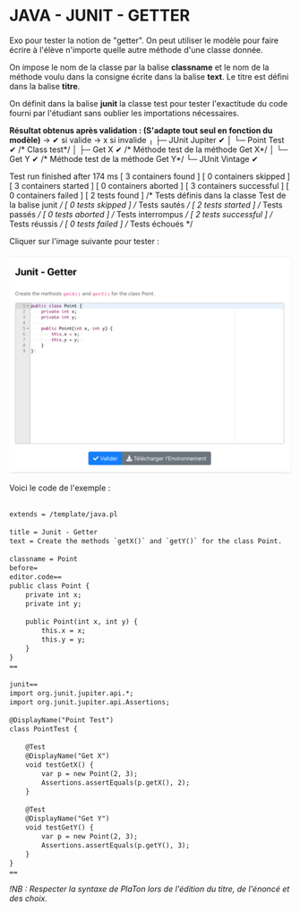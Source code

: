# JAVA - JUNIT - GETTER

Exo pour tester la notion de "getter". On peut utiliser le modèle pour faire écrire à l'élève n'importe
quelle autre méthode d'une classe donnée. 

On impose le nom de la classe par la balise **classname** et le nom de la méthode voulu dans la consigne 
écrite dans la balise **text**. Le titre est défini dans la balise **titre**.

On définit dans la balise **junit** la classe test pour tester l'exactitude du code fourni par l'étudiant 
sans oublier les importations nécessaires.

**Résultat obtenus après validation : (S'adapte tout seul en fonction du modèle)**
-> ✔ si valide
-> x si invalide
╷
├─ JUnit Jupiter ✔ 
│  └─ Point Test ✔   /* Class test*/
│     ├─ Get X ✔    /* Méthode test de la méthode Get X*/
│     └─ Get Y ✔    /* Méthode test de la méthode Get Y*/
└─ JUnit Vintage ✔

Test run finished after 174 ms
[         3 containers found      ]
[         0 containers skipped    ]
[         3 containers started    ]
[         0 containers aborted    ]
[         3 containers successful ]
[         0 containers failed     ]
[         2 tests found           ] /* Tests définis dans la classe Test de la balise junit */
[         0 tests skipped         ] /* Tests sautés */
[         2 tests started         ] /* Tests passés */
[         0 tests aborted         ] /* Tests interrompus */
[         2 tests successful      ] /* Tests réussis */
[         0 tests failed          ] /* Tests échoués */

Cliquer sur l'image suivante pour tester : 

[![image](Java_junit_getter.png)](https://pl.u-pem.fr/filebrowser/demo/33601/)

Voici le code de l'exemple : 

```{r}

extends = /template/java.pl

title = Junit - Getter
text = Create the methods `getX()` and `getY()` for the class Point.

classname = Point
before=
editor.code==
public class Point {
    private int x;
    private int y;
    
    public Point(int x, int y) {
        this.x = x;
        this.y = y;
    }
}
==

junit==
import org.junit.jupiter.api.*;
import org.junit.jupiter.api.Assertions;

@DisplayName("Point Test")
class PointTest {
    
    @Test
    @DisplayName("Get X")
    void testGetX() {
        var p = new Point(2, 3);
        Assertions.assertEquals(p.getX(), 2);
    }

    @Test
    @DisplayName("Get Y")
    void testGetY() {
        var p = new Point(2, 3);
        Assertions.assertEquals(p.getY(), 3);
    }
}
==

```

*!NB : Respecter la syntaxe de PlaTon lors de l'édition du titre, de l'énoncé et des choix.*

